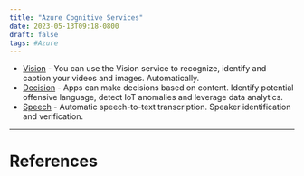 ```yaml
---
title: "Azure Cognitive Services"
date: 2023-05-13T09:18-0800
draft: false
tags: #Azure
---
```


- [Vision](../vision/) - You can use the Vision service to recognize, identify and caption your videos and images. Automatically.
- [Decision](../decision/) - Apps can make decisions based on content. Identify potential offensive language, detect IoT anomalies and leverage data analytics.
- [Speech](../speech/) - Automatic speech-to-text transcription. Speaker identification and verification.

---
# References
